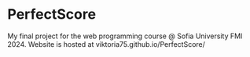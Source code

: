 # PerfectScore
My final project for the web programming course @ Sofia University FMI 2024.
Website is hosted at viktoria75.github.io/PerfectScore/
